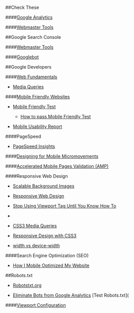 ##Check These

####[Google Analytics](https://analytics.google.com/analytics/web/#home/a6806719w13096526p13762519/)

####[Webmaster Tools](https://www.google.com/webmasters/tools/home?hl=en&authuser=0)

##Google Search Console

####[Webmaster Tools](https://www.google.com/webmasters/tools/home?hl=en&authuser=0)

####[Googlebot](https://support.google.com/webmasters/answer/182072)

##Google Developers

####[Web Fundamentals](https://developers.google.com/web/fundamentals/)

- [Media Queries](http://www.w3.org/TR/css3-mediaqueries/)

####[Mobile Friendly Websites](https://developers.google.com/webmasters/mobile-sites/)

- [Mobile Friendly Test](https://www.google.com/webmasters/tools/mobile-friendly/?url=www.foreverfamilyfoundation.org)

  - [How to pass Mobile Friendly Test](http://shallowsky.com/blog/tech/web/google-mobile-friendly.html)

- [Mobile Usability Report](https://support.google.com/webmasters/answer/6101188?hl=en)

####PageSpeed
- [PageSpeed Insights](https://developers.google.com/speed/pagespeed/insights/)

####[Designing for Mobile Micromovements](https://www.thinkwithgoogle.com/topics/designing-for-mobile-micro-moments.html)

####[Accelerated Mobile Pages Validation (AMP)](https://www.ampproject.org/docs/guides/validate.html)

####Responsive Web Design

- [Scalable Background Images](http://www.sitepoint.com/video-scalable-backgrounds-css/)

- [Responsive Web Design](http://alistapart.com/article/responsive-web-design)

- [Stop Using Viewport Tag Until You Know How To](http://blog.javierusobiaga.com/stop-using-the-viewport-tag-until-you-know-ho)
- 
- [CSS3 Media Queries](http://webdesignerwall.com/tutorials/css3-media-queries)
- [Responsive Design with CSS3](http://webdesignerwall.com/tutorials/responsive-design-with-css3-media-queries)

- [width vs device-width](http://www.sitepoint.com/media-queries-width-vs-device-width/)

####Search Engine Optimization (SEO)

- [How I Mobile Optimized My Website](https://blog.hartleybrody.com/how-i-mobile-optimized-my-website-in-5-minutes/)

##Robots.txt

- [Robotstxt.org](http://www.robotstxt.org/db.html)

- [Eliminate Bots from Google Analytics](http://www.lunametrics.com/blog/2015/04/01/eliminating-bot-traffic-from-google-analytics-once-and-for-all/)
[Test Robots.txt](

####[Viewport Configuration](https://developers.google.com/speed/docs/insights/ConfigureViewport#overview)

